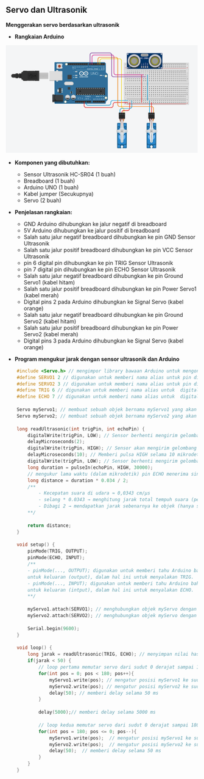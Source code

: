 ## Servo dan Ultrasonik

**Menggerakan servo berdasarkan ultrasonik**

* **Rangkaian Arduino**

![Rangkaian_Ultrasonik_Servo](Images/rangkaian_Ultrasonik_2servo.png)

* **Komponen yang dibutuhkan:**
    * Sensor Ultrasonik HC-SR04 (1 buah)
    * Breadboard (1 buah)
    * Arduino UNO (1 buah)
    * Kabel jumper (Secukupnya)
    * Servo (2 buah)

* **Penjelasan rangkaian:**
    * GND Arduino dihubungkan ke jalur negatif di breadboard
    * 5V Arduino dihubungkan ke jalur positif di breadboard
    * Salah satu jalur negatif breadboard dihubungkan ke pin GND Sensor Ultrasonik
    * Salah satu jalur positif breadboard dihubungkan ke pin VCC Sensor Ultrasonik
    * pin 6 digital pin dihubungkan ke pin TRIG Sensor Ultrasonik
    * pin 7 digital pin dihubungkan ke pin ECHO Sensor Ultrasonik
    * Salah satu jalur negatif breadboard dihubungkan ke pin Ground Servo1 (kabel hitam)
    * Salah satu jalur positif breadboard dihubungkan ke pin Power Servo1 (kabel merah)
    * Digital pins 2 pada Arduino dihubungkan ke Signal Servo (kabel orange)
    * Salah satu jalur negatif breadboard dihubungkan ke pin Ground Servo2 (kabel hitam)
    * Salah satu jalur positif breadboard dihubungkan ke pin Power Servo2 (kabel merah)
    * Digital pins 3 pada Arduino dihubungkan ke Signal Servo (kabel orange)

* **Program mengukur jarak dengan sensor ultrasonik dan Arduino**
```cpp
    #include <Servo.h> // mengimpor library bawaan Arduino untuk mengontrol motor servo
    #define SERVO1 2 // digunakan untuk memberi nama alias untuk pin digital 2 di Arduino
    #define SERVO2 3 // digunakan untuk memberi nama alias untuk pin digital 3 di Arduino
    #define TRIG 6 // digunakan untuk memberi nama alias untuk  digital pin 6 di Arduino
    #define ECHO 7 // digunakan untuk memberi nama alias untuk  digital pin 7 di Arduino

    Servo myServo1; // membuat sebuah objek bernama myServo1 yang akan dipakai untuk mengendalikan servo
    Servo myServo2; // membuat sebuah objek bernama myServo2 yang akan dipakai untuk mengendalikan servo

    long readUltrasonic(int trigPin, int echoPin) {
        digitalWrite(trigPin, LOW); // Sensor berhenti mengirim gelombang ultrasonik
        delayMicroseconds(2); 
        digitalWrite(trigPin, HIGH); // Sensor akan mengirim gelombang ultrasonik
        delayMicroseconds(10); // Memberi pulsa HIGH selama 10 mikrodetik ke pin TRIG 
        digitalWrite(trigPin, LOW); // Sensor berhenti mengirim gelombang ultrasonik
        long duration = pulseIn(echoPin, HIGH, 30000); 
        // mengukur lama waktu (dalam mikrodetik) pin ECHO menerima sinyal HIGH
        long distance = duration * 0.034 / 2;
        /**
            - Kecepatan suara di udara ≈ 0,0343 cm/µs
            - selang * 0.0343 → menghitung jarak total tempuh suara (pergi + pulang)
            - Dibagi 2 → mendapatkan jarak sebenarnya ke objek (hanya satu arah)
        **/

        return distance;
    }

    void setup() {
        pinMode(TRIG, OUTPUT);
        pinMode(ECHO, INPUT);
        /**
        - pinMode(..., OUTPUT); digunakan untuk memberi tahu Arduino bahwa pin tersebut digunakan 
        untuk keluaran (output), dalam hal ini untuk menyalakan TRIG.
        - pinMode(..., INPUT); digunakan untuk memberi tahu Arduino bahwa pin tersebut digunakan 
        untuk keluaran (intput), dalam hal ini untuk menyalakan ECHO.
        **/

        myServo1.attach(SERVO1); // menghubungkan objek myServo dengan digital pin 2. Artinya, motor servo bisa dikontrol 
        myServo2.attach(SERVO2); // menghubungkan objek myServo dengan digital pin 3. Artinya, motor servo bisa dikontrol 
            
        Serial.begin(9600);
    }

    void loop() {
        long jarak = readUltrasonic(TRIG, ECHO); // menyimpan nilai hasil return fungsi readUltrasonic()
        if(jarak < 50) {
            // loop pertama memutar servo dari sudut 0 derajat sampai 180 derajat
            for(int pos = 0; pos < 180; pos++){
                myServo1.write(pos); // mengatur posisi myServo1 ke sudut pos
                myServo2.write(pos); // mengatur posisi myServo2 ke sudut pos
                delay(50); // memberi delay selama 50 ms
            }
            
            delay(5000);// memberi delay selama 5000 ms

            // loop kedua memutar servo dari sudut 0 derajat sampai 180 derajat
            for(int pos = 180; pos <= 0; pos--){
                myServo1.write(pos);  // mengatur posisi myServo1 ke sudut pos
                myServo2.write(pos);  // mengatur posisi myServo2 ke sudut pos
                delay(50);  // memberi delay selama 50 ms
            }
        }
    }
```